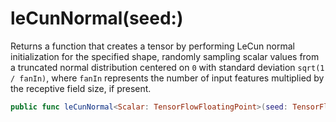 # leCunNormal(seed:)

Returns a function that creates a tensor by performing LeCun normal initialization for the
specified shape, randomly sampling scalar values from a truncated normal distribution centered
on `0` with standard deviation `sqrt(1 / fanIn)`, where `fanIn` represents the number of input
features multiplied by the receptive field size, if present.

``` swift
public func leCunNormal<Scalar: TensorFlowFloatingPoint>(seed: TensorFlowSeed = Context.local.randomSeed) -> ParameterInitializer<Scalar>
```

